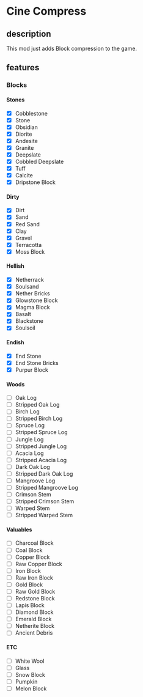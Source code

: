 # Cine Compress

## description
This mod just adds Block compression to the game.

## features 
### Blocks
#### Stones
- [x] Cobblestone
- [x] Stone
- [x] Obsidian
- [x] Diorite
- [x] Andesite
- [x] Granite
- [x] Deepslate
- [x] Cobbled Deepslate
- [x] Tuff
- [x] Calcite
- [x] Dripstone Block
#### Dirty
- [x] Dirt
- [x] Sand
- [x] Red Sand
- [x] Clay
- [x] Gravel
- [x] Terracotta
- [x] Moss Block
#### Hellish
- [x] Netherrack
- [x] Soulsand
- [x] Nether Bricks
- [x] Glowstone Block
- [x] Magma Block
- [x] Basalt
- [x] Blackstone
- [x] Soulsoil
#### Endish
- [x] End Stone
- [x] End Stone Bricks
- [x] Purpur Block
#### Woods
- [ ] Oak Log
- [ ] Stripped Oak Log
- [ ] Birch Log
- [ ] Stripped Birch Log
- [ ] Spruce Log
- [ ] Stripped Spruce Log
- [ ] Jungle Log
- [ ] Stripped Jungle Log
- [ ] Acacia Log
- [ ] Stripped Acacia Log
- [ ] Dark Oak Log
- [ ] Stripped Dark Oak Log
- [ ] Mangroove Log
- [ ] Stripped Mangroove Log
- [ ] Crimson Stem
- [ ] Stripped Crimson Stem
- [ ] Warped Stem
- [ ] Stripped Warped Stem
#### Valuables
- [ ] Charcoal Block
- [ ] Coal Block
- [ ] Copper Block
- [ ] Raw Copper Block
- [ ] Iron Block
- [ ] Raw Iron Block
- [ ] Gold Block
- [ ] Raw Gold Block
- [ ] Redstone Block
- [ ] Lapis Block
- [ ] Diamond Block
- [ ] Emerald Block
- [ ] Netherite Block
- [ ] Ancient Debris
#### ETC
- [ ] White Wool
- [ ] Glass
- [ ] Snow Block
- [ ] Pumpkin
- [ ] Melon Block